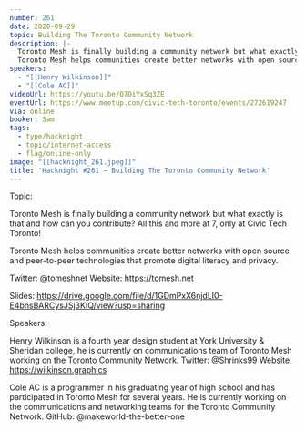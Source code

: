 ```yaml
---
number: 261
date: 2020-09-29
topic: Building The Toronto Community Network
description: |-
  Toronto Mesh is finally building a community network but what exactly is that and how can you contribute? All this and more at 7, only at Civic Tech Toronto!
  Toronto Mesh helps communities create better networks with open source and peer-to-peer technologies that promote digital literacy and privacy.
speakers:
  - "[[Henry Wilkinson]]"
  - "[[Cole AC]]"
videoUrl: https://youtu.be/Q7DiYxSq3ZE
eventUrl: https://www.meetup.com/civic-tech-toronto/events/272619247
via: online
booker: Sam
tags:
  - type/hacknight
  - topic/internet-access
  - flag/online-only
image: "[[hacknight_261.jpeg]]"
title: 'Hacknight #261 – Building The Toronto Community Network'
---
```


Topic:

Toronto Mesh is finally building a community network but what exactly is that and how can you contribute? All this and more at 7, only at Civic Tech Toronto!

Toronto Mesh helps communities create better networks with open source and peer-to-peer technologies that promote digital literacy and privacy.

Twitter: @tomeshnet
Website: https://tomesh.net

Slides: https://drive.google.com/file/d/1GDmPxX6njdLI0-E4bnsBARCysJSj3KIQ/view?usp=sharing


Speakers:

Henry Wilkinson is a fourth year design student at York University & Sheridan college, he is currently on communications team of Toronto Mesh working on the Toronto Community Network.
Twitter: @Shrinks99
Website: https://wilkinson.graphics

Cole AC is a programmer in his graduating year of high school and has participated in Toronto Mesh for several years. He is currently working on the communications and networking teams for the Toronto Community Network.
GitHub: @makeworld-the-better-one
